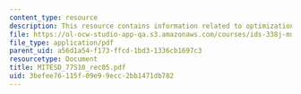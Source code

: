 ```yaml
---
content_type: resource
description: This resource contains information related to optimization method selection.
file: https://ol-ocw-studio-app-qa.s3.amazonaws.com/courses/ids-338j-multidisciplinary-system-design-optimization-spring-2010/3befee76115f09e99ecc2bb1471db782_MITESD_77S10_rec05.pdf
file_type: application/pdf
parent_uid: a56d1a54-f173-ffcd-1bd3-1336cb1697c3
resourcetype: Document
title: MITESD_77S10_rec05.pdf
uid: 3befee76-115f-09e9-9ecc-2bb1471db782
---
```

